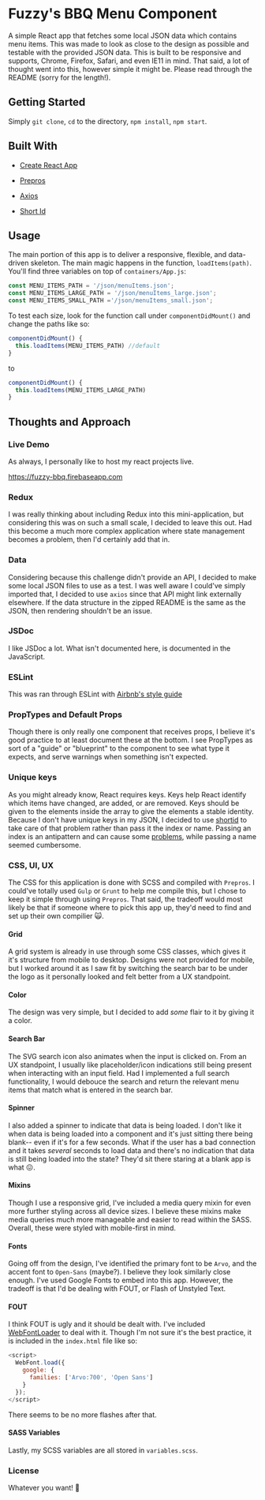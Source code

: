 # Fuzzy's BBQ Menu Component

A simple React app that fetches some local JSON data which contains menu items. This was made to look as close to the design as possible and testable with the provided JSON data. This is built to be responsive and supports, Chrome, Firefox, Safari, and even IE11 in mind. That said, a lot of thought went into this, however simple it might be. Please read through the README (sorry for the length!).

## Getting Started
Simply `git clone`, `cd` to the directory, `npm install`, `npm start`.

## Built With
- [Create React App](https://github.com/facebook/create-react-app)

- [Prepros](https://github.com/Subash/Prepros)

- [Axios](https://github.com/axios/axios)

- [Short Id](https://www.npmjs.com/package/shortid)

## Usage
The main portion of this app is to deliver a responsive, flexible, and data-driven skeleton. The main magic happens in the function, `loadItems(path)`. You'll find three variables on top of `containers/App.js`:

```javascript
const MENU_ITEMS_PATH = '/json/menuItems.json';
const MENU_ITEMS_LARGE_PATH = '/json/menuItems_large.json';
const MENU_ITEMS_SMALL_PATH ='/json/menuItems_small.json';
```

To test each size, look for the function call under `componentDidMount()` and change the paths like so:

```javascript
componentDidMount() {
  this.loadItems(MENU_ITEMS_PATH) //default
}
``` 
to
```javascript
componentDidMount() {
  this.loadItems(MENU_ITEMS_LARGE_PATH) 
}
``` 

## Thoughts and Approach

### Live Demo
As always, I personally like to host my react projects live.

https://fuzzy-bbq.firebaseapp.com

### Redux
I was really thinking about including Redux into this mini-application, but considering this was on such a small scale, I decided to leave this out. Had this become a much more complex application where state management becomes a problem, then I'd certainly add that in.

### Data
Considering because this challenge didn't provide an API, I decided to make some local JSON files to use as a test. I was well aware I could've simply imported that, I decided to use `axios` since that API might link externally elsewhere. If the data structure in the zipped README is the same as the JSON, then rendering shouldn't be an issue.

### JSDoc
I like JSDoc a lot. What isn't documented here, is documented in the JavaScript.

### ESLint
This was ran through ESLint with [Airbnb's style guide](https://github.com/airbnb/javascript)

### PropTypes and Default Props
Though there is only really one component that receives props, I believe it's good practice to at least document these at the bottom. I see PropTypes as sort of a "guide" or "blueprint" to the component to see what type it expects, and serve warnings when something isn't expected.

### Unique keys
As you might already know, React requires keys. Keys help React identify which items have changed, are added, or are removed. Keys should be given to the elements inside the array to give the elements a stable identity. Because I don't have unique keys in my JSON, I decided to use [shortid](https://www.npmjs.com/package/shortid) to take care of that problem rather than pass it the index or name. Passing an index is an antipattern and can cause some [problems](https://medium.com/@robinpokorny/index-as-a-key-is-an-anti-pattern-e0349aece318), while passing a name seemed cumbersome.

### CSS, UI, UX
The CSS for this application is done with SCSS and compiled with `Prepros`. I could've totally used `Gulp` or `Grunt` to help me compile this, but I chose to keep it simple through using `Prepros`. That said, the tradeoff would most likely be that if someone where to pick this app up, they'd need to find and set up their own compilier 🙀.

#### Grid
A grid system is already in use through some CSS classes, which gives it it's structure from mobile to desktop. Designs were not provided for mobile, but I worked around it as I saw fit by switching the search bar to be under the logo as it personally looked and felt better from a UX standpoint.

#### Color
The design was very simple, but I decided to add *some* flair to it by giving it a color.

#### Search Bar
The SVG search icon also animates when the input is clicked on. From an UX standpoint, I usually like placeholder/icon indications still being present when interacting with an input field. Had I implemented a full search functionality, I would debouce the search and return the relevant menu items that match what is entered in the search bar.

#### Spinner
I also added a spinner to indicate that data is being loaded. I don't like it when data is being loaded into a component and it's just sitting there being blank-- even if it's for a few seconds. What if the user has a bad connection and it takes *several* seconds to load data and there's no indication that data is still being loaded into the state? They'd sit there staring at a blank app is what 😖.

#### Mixins
Though I use a responsive grid, I've included a media query mixin for even more further styling across all device sizes. I believe these mixins make media queries much more manageable and easier to read within the SASS. Overall, these were styled with mobile-first in mind.

#### Fonts
Going off from the design, I've identified the primary font to be `Arvo`, and the accent font to `Open-Sans` (maybe?). I believe they look similarly close enough. I've used Google Fonts to embed into this app. However, the tradeoff is that I'd be dealing with FOUT, or Flash of Unstyled Text.

#### FOUT
I think FOUT is ugly and it should be dealt with. I've included [WebFontLoader](https://github.com/typekit/webfontloader) to deal with it. Though I'm not sure it's the best practice, it is included in the `index.html` file like so:

```javascript
<script>
  WebFont.load({
    google: {
      families: ['Arvo:700', 'Open Sans']
    }
  });
</script>
```

There seems to be no more flashes after that.

#### SASS Variables
Lastly, my SCSS variables are all stored in `variables.scss`.

### License
Whatever you want! 🎉